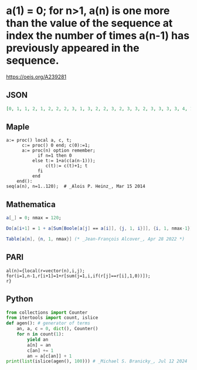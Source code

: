 # a\(1\) \= 0; for n\>1, a\(n\) is one more than the value of the sequence at index the number of times a\(n\-1\) has previously appeared in the sequence\.
https://oeis.org/A239281
## JSON
```JSON
[0, 1, 1, 2, 1, 2, 2, 2, 3, 1, 3, 2, 2, 3, 2, 3, 3, 2, 3, 3, 3, 3, 4, 1, 2, 4, 2, 2, 4, 2, 3, 2, 3, 4, 3, 3, 3, 4, 2, 4, 3, 3, 4, 3, 4, 3, 3, 4, 4, 2, 3, 4, 4, 3, 4, 3, 4, 4, 3, 5, 1, 3, 2, 4, 4, 4, 3, 3, 5, 2, 4, 4, 4, 4, 4, 5, 2, 3, 3, 3, 5, 3, 3, 4, 2, 4, 3, 3, 4, 5, 2, 4, 3, 5, 3, 4, 3, 4, 5, 3]
```
## Maple
```Maple
a:= proc() local a, c, t;
      c:= proc() 0 end; c(0):=1;
      a:= proc(n) option remember;
            if n=1 then 0
          else t:= 1+a(c(a(n-1)));
               c(t):= c(t)+1; t
            fi
          end
    end():
seq(a(n), n=1..120);  # _Alois P. Heinz_, Mar 15 2014
```
## Mathematica
```Mathematica
a[_] = 0; nmax = 120;
```
```Mathematica
Do[a[i+1] = 1 + a[Sum[Boole[a[j] == a[i]], {j, 1, i}]], {i, 1, nmax-1}];
```
```Mathematica
Table[a[n], {n, 1, nmax}] (* _Jean-François Alcover_, Apr 28 2022 *)
```
## PARI
```PARI
al(n)={local(r=vector(n),i,j);
for(i=1,n-1,r[i+1]=1+r[sum(j=1,i,if(r[j]==r[i],1,0))]);
r}
```
## Python
```Python
from collections import Counter
from itertools import count, islice
def agen(): # generator of terms
    an, a, c = 0, dict(), Counter()
    for n in count(1):
        yield an
        a[n] = an
        c[an] += 1
        an = a[c[an]] + 1
print(list(islice(agen(), 100))) # _Michael S. Branicky_, Jul 12 2024
```
